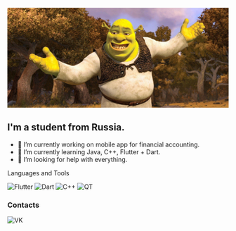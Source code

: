 [![Header](https://github.com/Junk-hub/Junk-hub/blob/main/assets/264315.jpeg)](https://www.youtube.com/watch?v=dQw4w9WgXcQ)

## I'm a student from Russia.

- 🔭 I’m currently working on mobile app for financial accounting.
- 🌱 I’m currently learning Java, C++, Flutter + Dart.
- 🤔 I’m looking for help with everything.

Languages and Tools

![Flutter](https://img.shields.io/badge/Flutter-090909?style=for-the-badge&logo=flutter&logoColour=47C5FB)
![Dart](https://img.shields.io/badge/Dart-090909?style=for-the-badge&logo=dart&logoColour=097CDB)
![C++](https://img.shields.io/badge/C++-yellow?style=for-the-badge&logo=C%2b%2b&logoColour=6296CC)
![QT](https://img.shields.io/badge/QT-brightgreen?style=for-the-badge&logo=0)

### Contacts

![VK](https://img.shields.io/badge/VK-informational?style=for-the-badge&logo=VK=white)